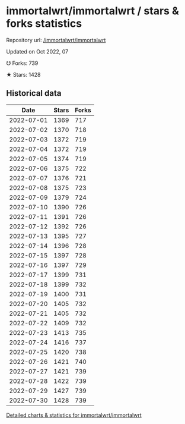 # immortalwrt/immortalwrt / stars & forks statistics

Repository url: [/immortalwrt/immortalwrt](https://github.com/immortalwrt/immortalwrt)

Updated on Oct 2022, 07

☋ Forks: 739

★ Stars: 1428

## Historical data
| Date | Stars | Forks |
|------|-------|-------|
| 2022-07-01 | 1369 | 717 | 
| 2022-07-02 | 1370 | 718 | 
| 2022-07-03 | 1372 | 719 | 
| 2022-07-04 | 1372 | 719 | 
| 2022-07-05 | 1374 | 719 | 
| 2022-07-06 | 1375 | 722 | 
| 2022-07-07 | 1376 | 721 | 
| 2022-07-08 | 1375 | 723 | 
| 2022-07-09 | 1379 | 724 | 
| 2022-07-10 | 1390 | 726 | 
| 2022-07-11 | 1391 | 726 | 
| 2022-07-12 | 1392 | 726 | 
| 2022-07-13 | 1395 | 727 | 
| 2022-07-14 | 1396 | 728 | 
| 2022-07-15 | 1397 | 728 | 
| 2022-07-16 | 1397 | 729 | 
| 2022-07-17 | 1399 | 731 | 
| 2022-07-18 | 1399 | 732 | 
| 2022-07-19 | 1400 | 731 | 
| 2022-07-20 | 1405 | 732 | 
| 2022-07-21 | 1405 | 732 | 
| 2022-07-22 | 1409 | 732 | 
| 2022-07-23 | 1413 | 735 | 
| 2022-07-24 | 1416 | 737 | 
| 2022-07-25 | 1420 | 738 | 
| 2022-07-26 | 1421 | 740 | 
| 2022-07-27 | 1421 | 739 | 
| 2022-07-28 | 1422 | 739 | 
| 2022-07-29 | 1427 | 739 | 
| 2022-07-30 | 1428 | 739 | 


[Detailed charts & statistics for immortalwrt/immortalwrt](https://reviewgithub.com/rep/immortalwrt/immortalwrt)
